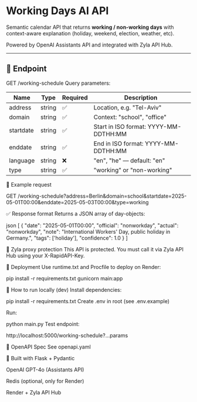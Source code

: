 # Working Days AI API

Semantic calendar API that returns **working / non-working days** with context-aware explanation (holiday, weekend, election, weather, etc).

Powered by OpenAI Assistants API and integrated with Zyla API Hub.

---

## 🔗 Endpoint

GET /working-schedule
Query parameters:


| Name      | Type   | Required | Description                                  |
|-----------|--------|----------|----------------------------------------------|
| address   | string | ✅       | Location, e.g. "Tel-Aviv"                      |
| domain    | string | ✅       | Context: "school", "office"                  |
| startdate | string | ✅       | Start in ISO format: YYYY-MM-DDTHH:MM        |
| enddate   | string | ✅       | End in ISO format: YYYY-MM-DDTHH:MM          |
| language  | string | ❌       | "en", "he" — default: "en"                   |
| type      | string | ✅       | "working" or "non-working"                   |



🧪 Example request

GET /working-schedule?address=Berlin&domain=school&startdate=2025-05-01T00:00&enddate=2025-05-03T00:00&type=working

✅ Response format
Returns a JSON array of day-objects:

json
[
  {
    "date": "2025-05-01T00:00",
    "official": "nonworkday",
    "actual": "nonworkday",
    "note": "International Workers' Day, public holiday in Germany.",
    "tags": ['holiday'],
    "confidence": 1.0
  }
]


🔐 Zyla proxy protection
This API is protected. You must call it via Zyla API Hub using your X-RapidAPI-Key.

🚀 Deployment
Use runtime.txt and Procfile to deploy on Render:

pip install -r requirements.txt
gunicorn main:app


🧪 How to run locally (dev)
Install dependencies:

pip install -r requirements.txt
Create .env in root (see .env.example)

Run:

python main.py
Test endpoint:


http://localhost:5000/working-schedule?...params


📄 OpenAPI Spec
See openapi.yaml

🧩 Built with
Flask + Pydantic

OpenAI GPT-4o (Assistants API)

Redis (optional, only for Render)

Render + Zyla API Hub

